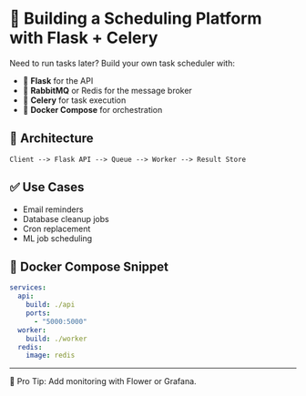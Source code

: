 # 📆 Building a Scheduling Platform with Flask + Celery

Need to run tasks later? Build your own task scheduler with:

- 🐍 **Flask** for the API
- 🐇 **RabbitMQ** or Redis for the message broker
- 🍳 **Celery** for task execution
- 🐳 **Docker Compose** for orchestration

## 🚧 Architecture

```text
Client --> Flask API --> Queue --> Worker --> Result Store
```

## ✅ Use Cases

- Email reminders
- Database cleanup jobs
- Cron replacement
- ML job scheduling

## 🐳 Docker Compose Snippet

```yaml
services:
  api:
    build: ./api
    ports:
      - "5000:5000"
  worker:
    build: ./worker
  redis:
    image: redis
```

---

🚀 Pro Tip: Add monitoring with Flower or Grafana.
